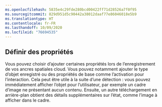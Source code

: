 ```yaml
---
ms.openlocfilehash: 5835e4c29fde280bcd00422ff71d28526a7f0f95
ms.sourcegitcommit: 829d951d5c90442a38012daaf77e86046018e5b9
ms.translationtype: HT
ms.contentlocale: fr-FR
ms.lasthandoff: 10/09/2020
ms.locfileid: "76694535"
---
```

## <a name="set-properties"></a>Définir des propriétés

Vous pouvez choisir d’ajouter certaines propriétés lors de l’enregistrement de vos ancres spatiales cloud. Vous pouvez notamment ajouter le type d’objet enregistré ou des propriétés de base comme l’activation pour l’interaction. Cela peut être utile à la suite d’une détection : vous pouvez immédiatement afficher l’objet pour l’utilisateur, par exemple un cadre d’image ne présentant aucun contenu. Ensuite, un autre téléchargement en arrière-plan obtient des détails supplémentaires sur l’état, comme l’image à afficher dans le cadre.
